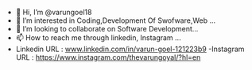 - 👋 Hi, I’m @varungoel18
- 👀 I’m interested in Coding,Development Of Swofware,Web ...
- 💞️ I’m looking to collaborate on Software Development...
- 📫 How to reach me through linkedin, Instagram ...
- Linkedin URL : www.linkedin.com/in/varun-goel-121223b9
-Instagram URL : https://www.instagram.com/thevarungoyal/?hl=en
<!---
I am a coding enthusiastic person . Love to do coding and develop something new.
--->
